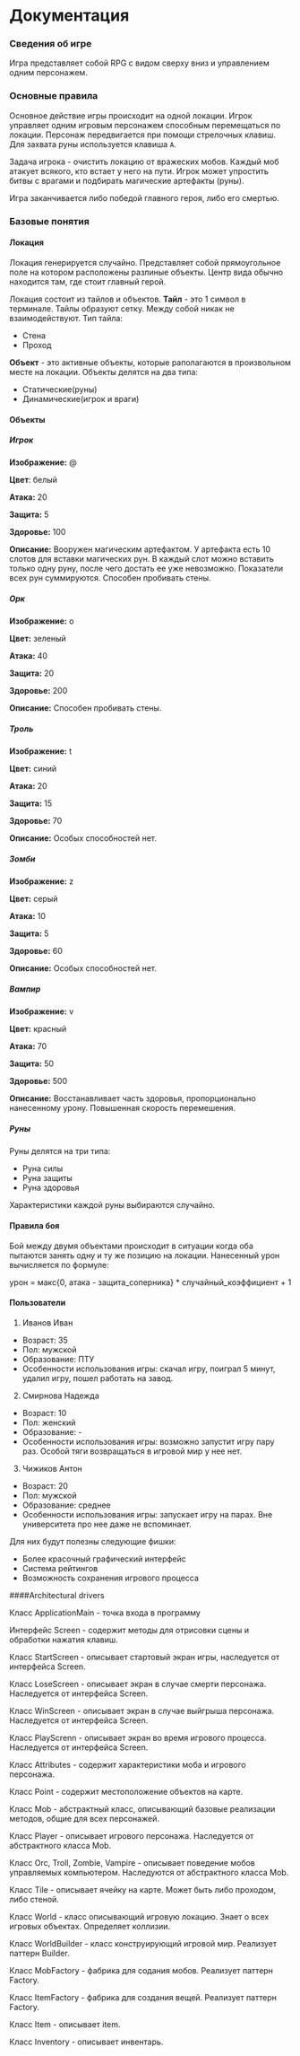 # Документация
### Сведения об игре
Игра представляет собой RPG с видом сверху вниз и управлением одним персонажем.
### Основные правила
Основное действие игры происходит на одной локации. Игрок управляет одним игровым персонажем способным перемещаться по локации. Персонаж передвигается при помощи стрелочных клавиш. Для захвата руны используется клавиша `A`.

Задача игрока - очистить локацию от вражеских мобов. Каждый моб атакует всякого, кто встает у него на пути. Игрок может упростить битвы с врагами и подбирать магические артефакты (руны).

Игра заканчивается либо победой главного героя, либо его смертью.
### Базовые понятия
#### Локация
Локация генерируется случайно. Представляет собой прямоугольное поле на котором расположены разлиные объекты. Центр вида обычно находится там, где стоит главный герой.

Локация состоит из тайлов и объектов.
**Тайл** - это 1 символ в терминале. Тайлы образуют сетку. Между собой никак не взаимодействуют.
Тип тайла:
* Стена
* Проход

**Объект** - это активные объекты, которые раполагаются в произвольном месте на локации. Объекты делятся на два типа:
* Статические(руны)
* Динамические(игрок и враги)

#### Объекты
##### Игрок
**Изображение:** @

**Цвет**: белый

**Атака:** 20

**Защита:** 5

**Здоровье:** 100

**Описание:** Вооружен магическим артефактом. У артефакта есть 10 слотов для вставки магических рун. В каждый слот можно вставить только одну руну, после чего достать ее уже невозможно. Показатели всех рун суммируются. Способен пробивать стены.
##### Орк
**Изображение:** o

**Цвет:** зеленый

**Атака:** 40

**Защита:** 20

**Здоровье:** 200

**Описание:** Способен пробивать стены.
##### Троль
**Изображение:** t

**Цвет:** синий

**Атака:** 20

**Защита:** 15

**Здоровье:** 70

**Описание:** Особых способностей нет.
##### Зомби
**Изображение:** z

**Цвет:** серый

**Атака:** 10

**Защита:** 5

**Здоровье:** 60

**Описание:** Особых способностей нет.
##### Вампир
**Изображение:** v

**Цвет:** красный

**Атака:** 70

**Защита:** 50

**Здоровье:** 500

**Описание:** Восстанавливает часть здоровья, пропорционально нанесенному урону. Повышенная скорость перемешения.
##### Руны
Руны делятся на три типа:
* Руна силы
* Руна защиты
* Руна здоровья

Характеристики каждой руны выбираются случайно.
#### Правила боя
Бой между двумя объектами происходит в ситуации когда оба пытаются занять одну и ту же позицию на локации. Нанесенный урон вычисляется по формуле:

урон = макс{0, атака - защита_соперника} * случайный_коэффициент + 1
#### Пользователи
1. Иванов Иван
* Возраст: 35
* Пол: мужской
* Образование: ПТУ
* Особенности использования игры: скачал игру, поиграл 5 минут, удалил игру, пошел работать на завод.
2. Смирнова Надежда
* Возраст: 10
* Пол: женский
* Образование: -
* Особенности использования игры: возможно запустит игру пару раз. Особой тяги возвращаться в игровой мир у нее нет.
3. Чижиков Антон
* Возраст: 20
* Пол: мужской
* Образование: среднее
* Особенности использования игры: запускает игру на парах. Вне университета про нее даже не вспоминает.

Для них будут полезны следующие фишки:
* Более красочный графический интерфейс
* Система рейтингов
* Возможность сохранения игрового процесса

####Architectural drivers

Класс ApplicationMain - точка входа в программу

Интерфейс Screen - содержит методы для отрисовки сцены и обработки нажатия клавиш.

Класс StartScreen - описывает стартовый экран игры, наследуется от интерфейса Screen.

Класс LoseScreen - описывает экран в случае смерти персонажа. Наследуется от интерфейса Screen.

Класс WinScreen - описывает экран в случае выйгрыша персонажа. Наследуется от интерфейса Screen.

Класс PlayScrenn - описывает экран во время игрового процесса. Наследуется от интерфейса Screen.

Класс Attributes - содержит характеристики моба и игрового персонажа.

Класс Point - содержит местоположение объектов на карте.

Класс Mob - абстрактный класс, описывающий базовые реализации методов, общие для всех персонажей.

Класс Player - описывает игрового персонажа. Наследуется от абстрактного класса Mob.

Класс Orc, Troll, Zombie, Vampire - описывает поведение мобов управляемых компьютером. Наследуются от абстрактного класса Mob.

Класс Tile - описывает ячейку на карте. Может быть либо проходом, либо стеной.

Класс World - класс описывающий игровую локацию. Знает о всех игровых объектах. Определяет коллизии.

Класс WorldBuilder - класс конструирующий игровой мир. Реализует паттерн Builder.

Класс MobFactory - фабрика для содания мобов. Реализует паттерн Factory.

Класс ItemFactory - фабрика для создания вещей. Реализует паттерн Factory.

Класс Item - описывает item.

Класс Inventory - описывает инвентарь.
